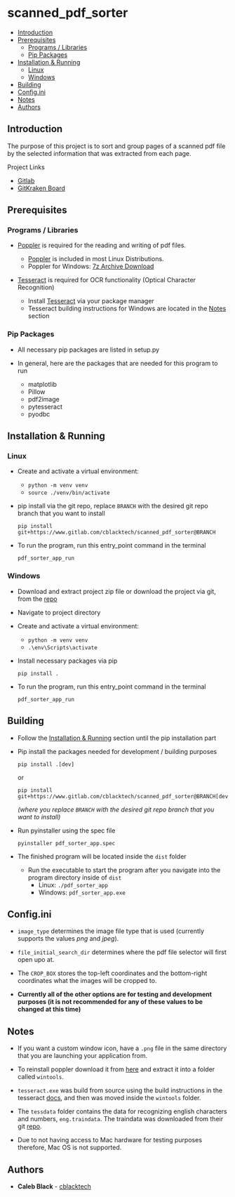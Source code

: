 # scanned\_pdf\_sorter

-   [Introduction](#introduction)
-   [Prerequisites](#prerequisites)
    -   [Programs / Libraries](#programs-libraries)
    -   [Pip Packages](#pip-packages)
-   [Installation & Running](#installation-running)
    -   [Linux](#linux)
    -   [Windows](#windows)
-   [Building](#building)
-   [Config.ini](#configini)
-   [Notes](#notes)
-   [Authors](#authors)

## Introduction

The purpose of this project is to sort and group pages of a scanned pdf
file by the selected information that was extracted from each page.

Project Links

-   [Gitlab](https://www.gitlab.com/cblacktech/scanned_pdf_sorter)
-   [GitKraken Board](https://app.gitkraken.com/glo/board/Xy8D66sO6gARqmUg)

## Prerequisites

### Programs / Libraries

-   [Poppler](https://poppler.freedesktop.org) is required for the
    reading and writing of pdf files.
    -   [Poppler](https://poppler.freedesktop.org) is included in most Linux Distributions.
    -   Poppler for Windows: [7z Archive Download](https://blog.alivate.com.au/poppler-windows/)

-   [Tesseract](https://tesseract-ocr.github.io/) is required for
    OCR functionality (Optical Character Recognition)
    -   Install [Tesseract](https://tesseract-ocr.github.io/) via your package manager
    -   Tesseract building instructions for Windows are located in the [Notes](#notes) section

### Pip Packages

-   All necessary pip packages are listed in setup.py

-   In general, here are the packages that are
    needed for this program to run
    -   matplotlib
    -   Pillow
    -   pdf2image
    -   pytesseract
    -   pyodbc


## Installation & Running

### Linux

-   Create and activate a virtual environment:
    -   `python -m venv venv`
    -   `source ./venv/bin/activate`

-   pip install via the git repo, replace `BRANCH` with the
    desired git repo branch that you want to install
    
    ```
    pip install git+https://www.gitlab.com/cblacktech/scanned_pdf_sorter@BRANCH
    ```
    
-   To run the program, run this entry_point command in the terminal

    ```
    pdf_sorter_app_run
    ```

### Windows

-   Download and extract project zip file or download the project via git,
    from the [repo](https://www.gitlab.com/cblacktech/scanned_pdf_sorter)
    
    
-   Navigate to project directory

-   Create and activate a virtual environment:
    -   `python -m venv venv`
    -   `.\env\Scripts\activate`

-   Install necessary packages via pip

    ```
    pip install .
    ```

-   To run the program, run this entry_point command in the terminal

    ```
    pdf_sorter_app_run
    ```

## Building

-   Follow the [Installation & Running](#installation-running) section until the pip installation part

-   Pip install the packages needed for development / building purposes

    ```
    pip install .[dev]
    ```
    
    or
    
    ```
    pip install git+https://www.gitlab.com/cblacktech/scanned_pdf_sorter@BRANCH[dev]
    ```
    
    *(where you replace `BRANCH` with the desired git repo branch that you want to install)*

-   Run pyinstaller using the spec file
    
    ```
    pyinstaller pdf_sorter_app.spec
    ```

-   The finished program will be located inside the `dist` folder
    -   Run the executable to start the program after you navigate
        into the program directory inside of `dist`
        -   Linux: `./pdf_sorter_app`
        -   Windows: `pdf_sorter_app.exe`

## Config.ini

-   `image_type` determines the image file type that is used (currently
    supports the values *png* and *jpeg*).

-   `file_initial_search_dir` determines where the pdf file selector
    will first open upo at.

-   The `CROP_BOX` stores the top-left coordinates and the bottom-right
    coordinates what the images will be cropped to.

-   **Currently all of the other options are for testing and development
    purposes (it is not recommended for any of these values to be changed
    at this time)**

## Notes

-   If you want a custom window icon, have a `.png` file in the same
    directory that you are launching your application from.

-   To reinstall poppler download it from [here](https://blog.alivate.com.au/poppler-windows/)
    and extract it into a folder called `wintools`.

-   `tesseract.exe` was build from source using the build instructions in the tesseract
    [docs](https://tesseract-ocr.github.io/tessdoc/Compiling.html#static-linking),
    and then was moved inside the `wintools` folder.

-   The `tessdata` folder contains the data for recognizing english characters and numbers,
    `eng.traindata`. The traindata was downloaded from their git
    [repo](https://github.com/tesseract-ocr/tessdata/blob/master/eng.traineddata).

-   Due to not having access to Mac hardware for testing purposes therefore, Mac
    OS is not supported.

## Authors

-   **Caleb Black** - [cblacktech](https://gitlab.com/cblacktech)
